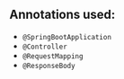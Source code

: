 ## Annotations used:

- `@SpringBootApplication`
- `@Controller`
- `@RequestMapping`
- `@ResponseBody`
